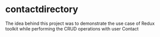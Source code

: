# contactdirectory
The idea behind this project was to demonstrate the use case of Redux toolkit while performing the CRUD operations with user Contact
